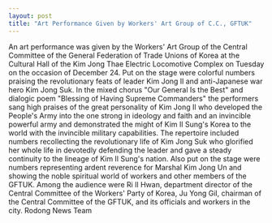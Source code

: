 ```yaml
---
layout: post
title: "Art Performance Given by Workers' Art Group of C.C., GFTUK"
---
```

An art performance was given by the Workers' Art Group of the Central
Committee of the General Federation of Trade Unions of Korea at the
Cultural Hall of the Kim Jong Thae Electric Locomotive Complex on
Tuesday on the occasion of December 24.
Put on the stage were colorful numbers praising the revolutionary feats
of leader Kim Jong Il and anti-Japanese war hero
Kim Jong Suk.
In the mixed chorus "Our General Is the Best" and dialogic poem
"Blessing of Having Supreme Commanders" the performers sang high praises
of the great personality of Kim Jong Il who developed the People's Army
into the one strong in ideology and faith and an invincible powerful
army and demonstrated the might of Kim Il Sung's Korea to the world with
the invincible military capabilities.
The repertoire included numbers recollecting the revolutionary life of
Kim Jong Suk who glorified her whole life in devotedly defending the
leader and gave a steady continuity to the lineage of Kim Il Sung's
nation.
Also put on the stage were numbers representing ardent reverence for
Marshal Kim Jong Un and showing the noble spiritual world of workers and
other members of the GFTUK.
Among the audience were Ri Il Hwan, department director of the Central
Committee of the Workers' Party of Korea, Ju Yong Gil, chairman of the
Central Committee of the GFTUK, and its officials and workers in the
city.
Rodong News Team

